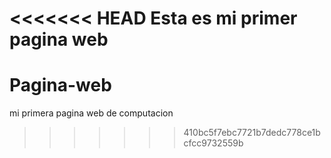 <<<<<<< HEAD
Esta es mi primer pagina web
=======
# Pagina-web
mi primera pagina web de computacion
>>>>>>> 410bc5f7ebc7721b7dedc778ce1bcfcc9732559b
